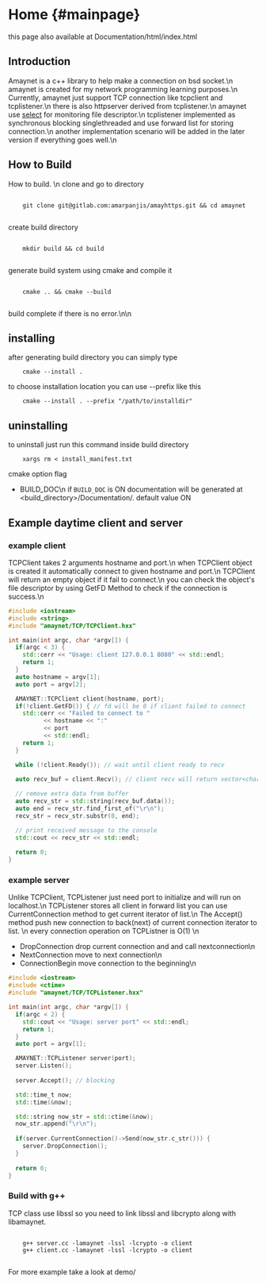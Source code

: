 Home                        {#mainpage}
============

this page also available at Documentation/html/index.html

## Introduction
Amaynet is a c++ library to help make a connection on bsd socket.\n
amaynet is created for my network programming learning purposes.\n
Currently, amaynet just support TCP connection like tcpclient and tcplistener.\n
there is also httpserver derived from tcplistener.\n
amaynet use [select](https://man7.org/linux/man-pages/man2/select.2.html) for monitoring file descriptor.\n
tcplistener implemented as synchronous blocking singlethreaded and use forward list for storing connection.\n
another implementation scenario will be added in the later version if everything goes well.\n

## How to Build
How to build. \n
clone and go to directory
```shell

    git clone git@gitlab.com:amarpanjis/amayhttps.git && cd amaynet
	
```

create build directory
```shell

	mkdir build && cd build
	
```

generate build system using cmake and compile it 
```shell

	cmake .. && cmake --build
	
```
	
build complete if there is no error.\n\n

## installing
after generating build directory you can simply type
```shell
	cmake --install .
```

to choose installation location you can use --prefix like this
```shell
	cmake --install . --prefix "/path/to/installdir"
```

## uninstalling
to uninstall just run this command inside build directory
```shell
	xargs rm < install_manifest.txt
```

cmake option flag
+ BUILD_DOC\n
  if `BUILD_DOC` is ON documentation will be generated at <build_directory>/Documentation/. default value ON

## Example daytime client and server

### example client
TCPClient takes 2 arguments hostname and port.\n
when TCPClient object is created it automatically connect to given hostname and port.\n
TCPClient will return an empty object if it fail to connect.\n
you can check the object's file descriptor by using GetFD Method to check if the connection is success.\n
```cpp
#include <iostream>
#include <string>
#include "amaynet/TCP/TCPClient.hxx"

int main(int argc, char *argv[]) {
  if(argc < 3) {
    std::cerr << "Usage: client 127.0.0.1 8080" << std::endl;
    return 1;
  }
  auto hostname = argv[1];
  auto port = argv[2];

  AMAYNET::TCPClient client(hostname, port);
  if(!client.GetFD()) { // fd will be 0 if client failed to connect
    std::cerr << "Failed to connect to "
	      << hostname << ":"
	      << port
	      << std::endl;
    return 1;
  }

  while (!client.Ready()); // wait until client ready to recv
  
  auto recv_buf = client.Recv(); // client recv will return vector<char>

  // remove extra data from buffer
  auto recv_str = std::string(recv_buf.data());
  auto end = recv_str.find_first_of("\r\n");
  recv_str = recv_str.substr(0, end);

  // print received message to the console
  std::cout << recv_str << std::endl;
  
  return 0;
}
```

### example server

Unlike TCPClient, TCPListener just need port to initialize and will run on localhost.\n
TCPListener stores all client in forward list you can use CurrentConnection method to get current iterator of list.\n
The Accept() method push new connection to back(next) of current connection iterator to list. \n
every connection operation on TCPListner is O(1) \n
- DropConnection  drop current connection and and call nextconnection\n
- NextConnection  move to next connection\n
- ConnectionBegin move connection to the beginning\n

```cpp
#include <iostream>
#include <ctime>
#include "amaynet/TCP/TCPListener.hxx"

int main(int argc, char *argv[]) {
  if(argc < 2) {
    std::cout << "Usage: server port" << std::endl;
    return 1;
  }
  auto port = argv[1];

  AMAYNET::TCPListener server(port);
  server.Listen();
  
  server.Accept(); // blocking

  std::time_t now;
  std::time(&now);

  std::string now_str = std::ctime(&now);
  now_str.append("\r\n");
  
  if(server.CurrentConnection()->Send(now_str.c_str())) {
    server.DropConnection();
  }
  
  return 0;
}
```


### Build with g++
TCP class use libssl so you need to link libssl and libcrypto along with libamaynet.
```shell

    g++ server.cc -lamaynet -lssl -lcrypto -o client
    g++ client.cc -lamaynet -lssl -lcrypto -o client
	
```

For more example take a look at demo/
